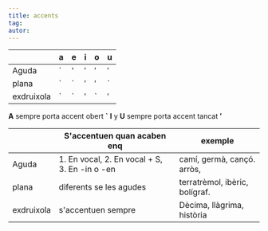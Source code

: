 ```yaml
---
title: accents
tag:
autor:
---
```


|    |   a |    e|  i  | o   |   u |
|----|----|----|----|----|----|
| Aguda     |   `|   '|    ′|    ′|    ′|
| plana      |  `| `|   ′ |′   |   ` |
| exdruixola|  `| ` |   ′ |    `|  ′  |

**A** sempre porta accent obert **`**
**I** y **U** sempre porta accent tancat **′**


|    |   S'accentuen quan acaben enq|   exemple |   
|----|----|----|
|  Aguda  |   1. En vocal, 2. En vocal + S, 3. En -in o -en |   camí, germà, cançó. arròs,|    
|   plana |   diferents se les agudes |   terratrèmol, ibèric, bolígraf.|    
|   exdruixola |  s'accentuen sempre |    Dècima, llàgrima, història    


